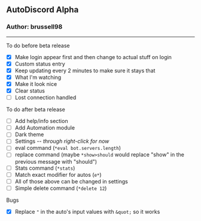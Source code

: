 ## AutoDiscord Alpha

### Author: brussell98

------

To do before beta release

- [x] Make login appear first and then change to actual stuff on login
- [x] Custom status entry
- [x] Keep updating every 2 minutes to make sure it stays that
- [x] What I'm watching
- [x] Make it look nice
- [x] Clear status
- [ ] Lost connection handled

To do after beta release

- [ ] Add help/info section
- [ ] Add Automation module
- [ ] Dark theme
- [ ] Settings -- *through right-click for now*
- [ ] eval command (`*eval bot.servers.length`)
- [ ] replace command (maybe `*show>should` would replace "show" in the previous message with "should")
- [ ] Stats command (`*stats`)
- [ ] Match exact modifier for autos (`e*`)
- [ ] All of those above can be changed in settings
- [ ] Simple delete command (`*delete 12`)

Bugs

- [x] Replace `"` in the auto's input values with `&quot;` so it works
